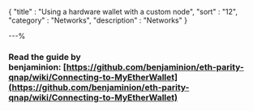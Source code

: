 {
"title"       : "Using a hardware wallet with a custom node",
"sort"        : "12",
"category"    : "Networks",
"description" : "Networks"
}

---%


### Read the guide by benjaminion: [https://github.com/benjaminion/eth-parity-qnap/wiki/Connecting-to-MyEtherWallet](https://github.com/benjaminion/eth-parity-qnap/wiki/Connecting-to-MyEtherWallet)
